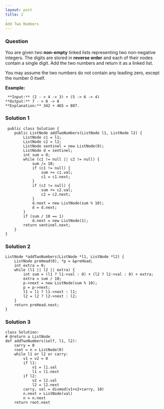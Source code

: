 ```yaml
---
layout: post
title: 2
.
Add Two Numbers
---
```

### Question
You are given two **non-empty** linked lists representing two non-negative
integers. The digits are stored in **reverse order** and each of their nodes
contain a single digit. Add the two numbers and return it as a linked list.

You may assume the two numbers do not contain any leading zero, except the
number 0 itself.

 **Example:**

    
    
     **Input:** (2 - > 4 -> 3) + (5 -> 6 -> 4)
    **Output:** 7 - > 0 -> 8
    **Explanation:** 342 + 465 = 807.
    
### Solution 1
    
    
     public class Solution {
        public ListNode addTwoNumbers(ListNode l1, ListNode l2) {
            ListNode c1 = l1;
            ListNode c2 = l2;
            ListNode sentinel = new ListNode(0);
            ListNode d = sentinel;
            int sum = 0;
            while (c1 != null || c2 != null) {
                sum /= 10;
                if (c1 != null) {
                    sum += c1.val;
                    c1 = c1.next;
                }
                if (c2 != null) {
                    sum += c2.val;
                    c2 = c2.next;
                }
                d.next = new ListNode(sum % 10);
                d = d.next;
            }
            if (sum / 10 == 1)
                d.next = new ListNode(1);
            return sentinel.next;
        }
    }
### Solution 2
    
    
    ListNode *addTwoNumbers(ListNode *l1, ListNode *l2) {
        ListNode preHead(0), *p = &preHead;
        int extra = 0;
        while (l1 || l2 || extra) {
            int sum = (l1 ? l1->val : 0) + (l2 ? l2->val : 0) + extra;
            extra = sum / 10;
            p->next = new ListNode(sum % 10);
            p = p->next;
            l1 = l1 ? l1->next : l1;
            l2 = l2 ? l2->next : l2;
        }
        return preHead.next;
    }
### Solution 3
    
    
    class Solution:
    # @return a ListNode
    def addTwoNumbers(self, l1, l2):
        carry = 0
        root = n = ListNode(0)
        while l1 or l2 or carry:
            v1 = v2 = 0
            if l1:
                v1 = l1.val
                l1 = l1.next
            if l2:
                v2 = l2.val
                l2 = l2.next
            carry, val = divmod(v1+v2+carry, 10)
            n.next = ListNode(val)
            n = n.next
        return root.next

